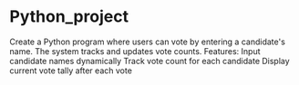 # Python_project
Create a Python program where users can vote by entering a candidate's name. The system tracks and updates vote counts.
Features:
Input candidate names dynamically
Track vote count for each candidate
Display current vote tally after each vote

